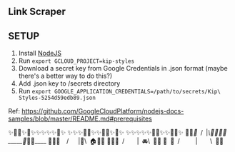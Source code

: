 ## Link Scraper

## SETUP

1. Install [NodeJS](nodejs.org)
2. Run `export GCLOUD_PROJECT=kip-styles`
3. Download a secret key from Google Credentials in .json format (maybe there's a better way to do this?)
4. Add .json key to /secrets directory
3. Run `export GOOGLE_APPLICATION_CREDENTIALS=/path/to/secrets/Kip\ Styles-5254d59edb89.json`


Ref: https://github.com/GoogleCloudPlatform/nodejs-docs-samples/blob/master/README.md#prerequisites

✨🌟🌟✨🌟✨✨✨✨✨🌟✨
✨✨✨🌙🌟✨✨🌟🌟✨🌟✨
✨✨✨✨⁣✨🌟🌟✨✨🌟🌟✨
🏢🏤_🏬_ / |_\🏫🏢🌳🌳
_____🚋_🚗__🚕______
🏡⁣🏥🏦  /   |🚖\ 🏠🌳🏡
🏡🏡🏪 /    | 🚘\ 🏪🏨
💒 🏨 /     |    \ 🏡🏩

